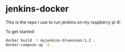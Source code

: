 # jenkins-docker

This is the repo I use to run jenkins on my raspberry pi 4!

To get started:

```bash
docker build -t myjenkins-blueocean:1.2 .
docker-compose up -d
```
